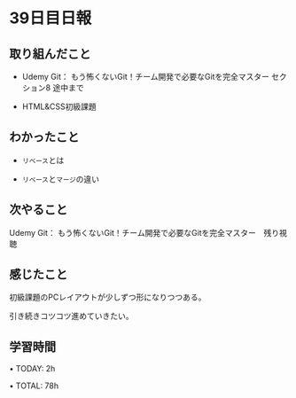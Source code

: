 # 39日目日報

## 取り組んだこと
- Udemy Git： もう怖くないGit！チーム開発で必要なGitを完全マスター セクション8 途中まで

- HTML&CSS初級課題　

## わかったこと
- `リベース`とは

- `リベース`と`マージ`の違い

## 次やること
Udemy Git： もう怖くないGit！チーム開発で必要なGitを完全マスター　残り視聴

## 感じたこと
初級課題のPCレイアウトが少しずつ形になりつつある。

引き続きコツコツ進めていきたい。

## 学習時間
• TODAY: 2h

• TOTAL: 78h
